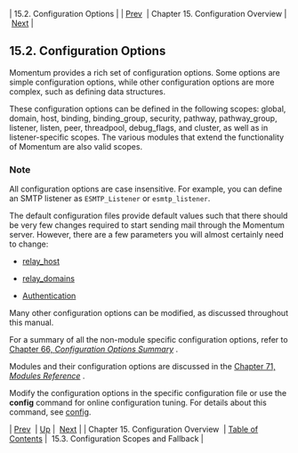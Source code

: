 | 15.2. Configuration Options |
| [Prev](conf.overview)  | Chapter 15. Configuration Overview |  [Next](ecelerity.conf.fallback) |

## 15.2. Configuration Options

Momentum provides a rich set of configuration options. Some options are simple configuration options, while other configuration options are more complex, such as defining data structures.

These configuration options can be defined in the following scopes: global, domain, host, binding, binding_group, security, pathway, pathway_group, listener, listen, peer, threadpool, debug_flags, and cluster, as well as in listener-specific scopes. The various modules that extend the functionality of Momentum are also valid scopes.

### Note

All configuration options are case insensitive. For example, you can define an SMTP listener as `ESMTP_Listener` or `esmtp_listener`.

The default configuration files provide default values such that there should be very few changes required to start sending mail through the Momentum server. However, there are a few parameters you will almost certainly need to change:

*   [relay_host](outbound_mail.relay_hosts "25.7. Outbound Email Relay")

*   [relay_domains](esmtp_listener.relay_domains "19.2. Inbound Email Relay or Gateway")

*   [Authentication](inbound_smtp "19.5. ESMTP_Listener Authentication")

Many other configuration options can be modified, as discussed throughout this manual.

For a summary of all the non-module specific configuration options, refer to [Chapter 66, *Configuration Options Summary*](config.options.summary "Chapter 66. Configuration Options Summary") .

Modules and their configuration options are discussed in the [Chapter 71, *Modules Reference*](modules "Chapter 71. Modules Reference") .

Modify the configuration options in the specific configuration file or use the **config** command for online configuration tuning. For details about this command, see [config](console_commands.config "config").

| [Prev](conf.overview)  | [Up](conf.overview) |  [Next](ecelerity.conf.fallback) |
| Chapter 15. Configuration Overview  | [Table of Contents](index) |  15.3. Configuration Scopes and Fallback |

